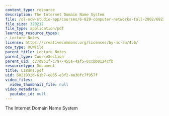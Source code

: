 ```yaml
---
content_type: resource
description: The Internet Domain Name System
file: /ol-ocw-studio-app/courses/6-829-computer-networks-fall-2002/6821932d61b7e835e3f2aa38fc7f957f_L18dns.pdf
file_size: 320212
file_type: application/pdf
learning_resource_types:
- Lecture Notes
license: https://creativecommons.org/licenses/by-nc-sa/4.0/
ocw_type: OCWFile
parent_title: Lecture Notes
parent_type: CourseSection
parent_uid: c27d8b1f-c797-455a-4af5-0ccbb0124cfb
resourcetype: Document
title: L18dns.pdf
uid: 6821932d-61b7-e835-e3f2-aa38fc7f957f
video_files:
  video_thumbnail_file: null
video_metadata:
  youtube_id: null
---
```

The Internet Domain Name System